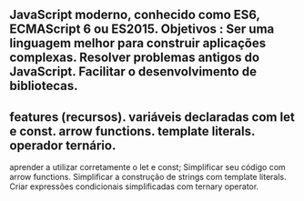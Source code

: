 JavaScript moderno, conhecido como ES6, ECMAScript 6 ou ES2015.
Objetivos :
Ser uma linguagem melhor para construir aplicações complexas.
Resolver problemas antigos do JavaScript.
Facilitar o desenvolvimento de bibliotecas.
-------------------------------------
features (recursos).
variáveis declaradas com let e const.
arrow functions.
template literals.
operador ternário.
-------------------------------------
aprender a utilizar corretamente o let e const;
Simplificar seu código com arrow functions.
Simplificar a construção de strings com template literals.
Criar expressões condicionais simplificadas com ternary operator.